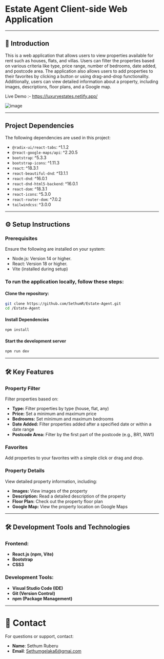 # Estate Agent Client-side Web Application

---

## 📖 Introduction

This is a web application that allows users to view properties available for rent such as houses, flats, and villas. Users can filter the properties based on various criteria like type, price range, number of bedrooms, date added, and postcode area. The application also allows users to add properties to their favorites by clicking a button or using drag-and-drop functionality. Additionally, users can view detailed information about a property, including images, descriptions, floor plans, and a Google map.

Live Demo :- https://luxuryestates.netlify.app/

![image](https://github.com/user-attachments/assets/cb6f2865-2cd7-45c1-b0c7-3c0609a94347)


---


## Project Dependencies

The following dependencies are used in this project:

- `@radix-ui/react-tabs`: ^1.1.2
- `@react-google-maps/api`: ^2.20.5
- `bootstrap`: ^5.3.3
- `bootstrap-icons`: ^1.11.3
- `react`: ^18.3.1
- `react-beautiful-dnd`: ^13.1.1
- `react-dnd`: ^16.0.1
- `react-dnd-html5-backend`: ^16.0.1
- `react-dom`: ^18.3.1
- `react-icons`: ^5.3.0
- `react-router-dom`: ^7.0.2
- `tailwindcss`: ^3.0.0

  
  
---


## ⚙️ Setup Instructions

### Prerequisites

Ensure the following are installed on your system:

- Node.js: Version 14 or higher.
- React: Version 18 or higher.
- Vite (installed during setup)
  

### To run the application locally, follow these steps:

#### Clone the repository:
  ```bash
  git clone https://github.com/SethumR/Estate-Agent.git
  cd /Estate-Agent
  ```
#### Install Dependencies 

  ```bash
  npm install
  ```

#### Start the development server

  ```bash
  npm run dev
  ```

---


## 🛠️ Key Features

### Property Filter
Filter properties based on:

- **Type:** Filter properties by type (house, flat, any)
- **Price:** Set a minimum and maximum price
- **Bedrooms:** Set minimum and maximum bedrooms
- **Date Added:** Filter properties added after a specified date or within a date range
- **Postcode Area:** Filter by the first part of the postcode (e.g., BR1, NW1)

### Favorites
Add properties to your favorites with a simple click or drag and drop.

### Property Details
View detailed property information, including:

- **Images:** View images of the property
- **Description:** Read a detailed description of the property
- **Floor Plan:** Check out the property floor plan
- **Google Map:** View the property location on Google Maps

---

## 🛠️ Development Tools and Technologies

### Frontend:
- **React.js (npm, Vite)**
- **Bootstrap**
- **CSS3**

### Development Tools:
- **Visual Studio Code (IDE)**
- **Git (Version Control)**
- **npm (Package Management)**

---

# 📧 Contact

For questions or support, contact:

- **Name**: Sethum Ruberu 
- **Email**: Sethumgelaka6@gmai.com





